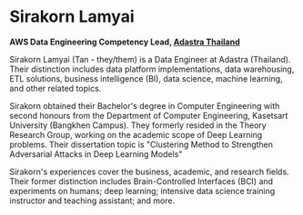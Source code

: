 # Sirakorn Lamyai

__AWS Data Engineering Competency Lead, [Adastra Thailand](https://www.adastra.co.th/)__

Sirakorn Lamyai (Tan - they/them) is a Data Engineer at Adastra (Thailand). Their distinction includes data platform implementations, data warehousing, ETL solutions, business intelligence (BI), data science, machine learning, and other related topics.

Sirakorn obtained their Bachelor's degree in Computer Engineering with second honours from the Department of Computer Engineering, Kasetsart University (Bangkhen Campus). They formerly resided in the Theory Research Group, working on the academic scope of Deep Learning problems. Their dissertation topic is "Clustering Method to Strengthen Adversarial Attacks in Deep Learning Models"

Sirakorn's experiences cover the business, academic, and research fields. Their former distinction includes Brain-Controlled Interfaces (BCI) and experiments on humans; deep learning; intensive data science training instructor and teaching assistant; and more.
